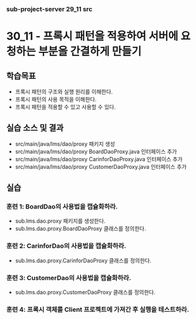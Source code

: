 ### sub-project-server 29_11 src ###

# 30_11 - 프록시 패턴을 적용하여 서버에 요청하는 부분을 간결하게 만들기

## 학습목표

- 프록시 패턴의 구조와 실행 원리를 이해한다.
- 프록시 패턴의 사용 목적을 이해한다.
- 프록시 패턴을 적용할 수 있고 사용할 수 있다.

## 실습 소스 및 결과

- src/main/java/lms/dao/proxy 패키지 생성
- src/main/java/lms/dao/proxy BoardDaoProxy.java 인터페이스 추가
- src/main/java/lms/dao/proxy CarinforDaoProxy.java 인터페이스 추가
- src/main/java/lms/dao/proxy CustomerDaoProxy.java 인터페이스 추가

## 실습  

### 훈련 1: BoardDao의 사용법을 캡슐화하라.

- sub.lms.dao.proxy 패키지를 생성한다.
- sub.lms.dao.proxy.BoardDaoProxy 클래스를 정의한다.

### 훈련 2: CarinforDao의 사용법을 캡슐화하라.

- sub.lms.dao.proxy.CarinforDaoProxy 클래스를 정의한다.

### 훈련 3: CustomerDao의 사용법을 캡슐화하라.

- sub.lms.dao.proxy.CustomerDaoProxy 클래스를 정의한다.

### 훈련 4: 프록시 객체를 Client 프로젝트에 가져간 후 실행을 테스트하라.





  
  